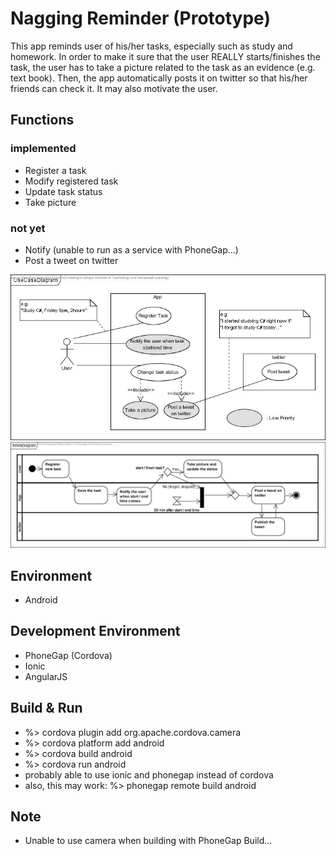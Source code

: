 # Nagging Reminder (Prototype)
This app reminds user of his/her tasks, especially such as study and homework. In order to make it sure that the user REALLY starts/finishes the task, the user has to take a picture related to the task as an evidence (e.g. text book). Then, the app automatically posts it on twitter so that his/her friends can check it. It may also motivate the user.

## Functions
### implemented
- Register a task
- Modify registered task
- Update task status
- Take picture

### not yet
- Notify (unable to run as a service with PhoneGap...)
- Post a tweet on twitter

![Usecase Diagram](docs/usecase.jpg)
![Activity Diagram](docs/activity.jpg)


## Environment
- Android

## Development Environment
- PhoneGap (Cordova)
- Ionic
- AngularJS

## Build & Run
* %> cordova plugin add org.apache.cordova.camera
* %> cordova platform add android
* %> cordova build android
* %> cordova run android
* probably able to use ionic and phonegap instead of cordova
* also, this may work: %> phonegap remote build android

## Note
- Unable to use camera when building with PhoneGap Build...
